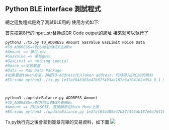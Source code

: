## Python BLE interface 測試程式

總之這隻程式是為了測試BLE用的
使用方式如下:

首先把第8行的input_str替換成QR Code output的網址
接來就可以執行了
``` python
python3 ./tx.py TO_ADDRESS Amount GasValue GasLimit Noice Data
#TO_ADDRESS=>對方地址的HEX去掉0x
#Amount => 單位 eth
#GasValue => 單位gwei
#GasLimit => nothing special
#Noice =>交易數量
#Data => Raw Data Package
#如果要做token交易，請把TO-Address代入Token address，同時帶入ERC20的資料
#EX:sudo python3 ./tx.py 1e37af84b385e47b87f493ab187e6a764162a35a 0.1 50 50000 17 00



python3 ./updateBalance.py ADDRESS Amount 
#TO_ADDRESS=>對方地址的HEX去掉0x
#Amount => 四位ASCII，直接顯示在Main Menu上面
#EX:sudo python3 ./updateBalance.py 1e37af84b385e47b87f493ab187e6a764162a35a 0.10


```

Tx.py執行完之後會拿到簽章完畢的交易資料，如下圖
![](https://i.imgur.com/vMfoSq0.png)

